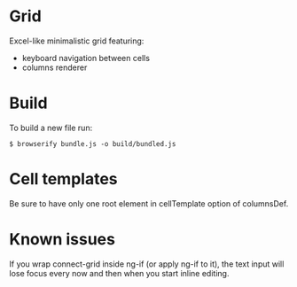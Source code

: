 Grid
====

Excel-like minimalistic grid featuring:

- keyboard navigation between cells
- columns renderer

Build
=====
To build a new file run:

    $ browserify bundle.js -o build/bundled.js
     
Cell templates
==============
Be sure to have only one root element in cellTemplate option of columnsDef. 

Known issues
============
If you wrap connect-grid inside ng-if (or apply ng-if to it), the text input will lose focus every now and then when you start inline editing.